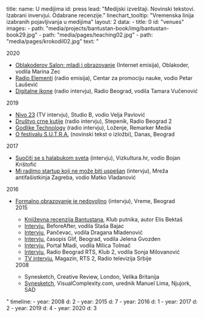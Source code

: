 title: 
    name: U medijima
id: press
lead: "Medijski izveštaji. Novinski tekstovi.<br>Izabrani invervjui. Odabrane recenzije."
linechart_tooltip: "Vremenska linija izabranih pojavljivanja u medijima"
layout: 2
data:
    - title: 0
      id: "venues"
      images:
        - path: "media/projects/bantustan-book/img/bantustan-book29.jpg"
        - path: "media/pages/teaching02.jpg"
        - path: "media/pages/krokodil02.jpg"
      text: "<div class='section-list interface-page-li-style'>
      <div class='list-title-first-page interface-heading-style'>2020</div>
    <ul>
    <li><span class='italic-style'><a href='https://www.oblakoder.org.rs/mladi-i-obrazovanje-uros-krcadinac-i-vojislav-klacar-salon-e05/' target='_blank'>Oblakoderov Salon: mladi i obrazovanje</a></span> (Internet emisija), Oblakoder, vodila Marina Zec</li>
    <li><span class='italic-style'><a href='https://www.mixcloud.com/Radioelementi/e-08-o-zelenijem-beogradu-linijskom-parku-ve%C5%A1ta%C4%8Dkoj-inteligenciji-umetnosti-i-nauci/' target='_blank'>Radio Elementi</a></span> (radio emisija), Centar za promociju nauke, vodio Petar Laušević</li>
    <li><span class='italic-style'><a href='https://www.rts.rs/page/radio/sr/story/24/radio-beograd-2/4051571/uros-krcadinac.html' target='_blank'>Digitalne ikone</a></span> (radio intervju), Radio Beograd, vodila Tamara Vučenović</li>
    </ul>
    <div class='list-title interface-heading-style'>2019</div>
    <ul>
<li><span class='italic-style'><a href='https://www.youtube.com/watch?v=Cdme3hpsXXI' target='_blank'>Nivo 23</a></span> (TV intervju), Studio B, vodio Velja Pavlović</li>
<li><span class='italic-style'><a href='https://www.rts.rs/page/radio/sr/story/24/radio-beograd-2/3463023/stepenik.html' target='_blank'>Društvo crne kutije</a></span> (radio intervju), Stepenik, Radio Beograd 2</li>
<li><span class='italic-style'><a href='https://remarker.media/lozenje/godlike-technology/' target='_blank'>Godlike Technology</a></span> (radio intervju), Loženje, Remarker Media</li>
<li><span class='italic-style'><a href='https://www.danas.rs/kultura/festival-s-u-t-r-a-u-ime-algoritma-pasivne-posetioce-pretvara-u-aktivne-ucesnike/' target='_blank'>O festivalu S.U.T.R.A.</a></span> (novinski tekst o izložbi), Danas, Beograd</li>
    </ul>
    <div class='list-title interface-heading-style'>2017</div>
    <ul>
<li><span class='italic-style'><a href='https://vizkultura.hr/suociti-se-s-halabukom-svijeta/' target='_blank'>Suočiti se s halabukom sveta</a></span> (intervju), Vizkultura.hr, vodio Bojan Krištofić</li>
<li><span class='italic-style'><a href='http://www.maz.hr/2017/10/22/uros-krcadinac-mi-radimo-startup-koji-nikada-ne-moze-da-postane-uspesan/' target='_blank'>Mi radimo startup koji ne može biti uspešan</a></span> (intervju), Mreža antifašistkinja Zagreba, vodio Matko Vladanović</li>
</ul>
<div class='list-title interface-heading-style'>2016</div>
<ul>
<li><span class='italic-style'><a href='https://www.vreme.com/cms/view.php?id=1452525' target='_blank'>Formalno obrazovanje je nedovoljno</a></span> (intervju), Vreme, Beograd</li>
<div class='list-title interface-heading-style'>2015</div>
<ul>
<li><span class='italic-style'><a href='http://www.klubputnika.org/zbirka/blogovi/bantustan/3997-bantustan-kao-novi-oblik-romana' target='_blank'>Književna recenzija Bantustana</a></span>, Klub putnika, autor Elis Bektaš</li>
<li><span class='italic-style'><a href='https://www.beforeafter.rs/kultura/bantustan/' target='_blank'>Intervju</a></span>, BeforeAfter, vodila Staša Bajac</li>
<li><span class='italic-style'><a href='https://www.pancevac-online.rs/letnji-razgovori-uros-krcadinac-istrazivac-novih-medija-i-putopisac/' target='_blank'>Intervju</a></span>, Pančevac, vodila Dragana Mladenović</li>
<li><span class='italic-style'><a href='http://www.glif.rs/blog/bantustan-afrika-je-u-odnosu-na-zapadni-svet-nalicje-sveta/' target='_blank'>Intervju</a></span>, časopis Glif, Beograd, vodila Jelena Gvozden</li>
<li><span class='italic-style'><a href='https://www.portalmladi.com/uros-krcadinac-rec-dve-o-kulturi-putovanja/' target='_blank'>Intervju</a></span>, Portal Mladi, vodila Milica Tolmač</li>
<li><span class='italic-style'><a href='https://www.rts.rs/page/radio/sr/story/24/radio-beograd-2/1944619/klub-2.html' target='_blank'>Intervju</a></span>, Radio Beograd RTS, Klub 2, vodila Sonja Milovanović</li>
<li><span class='italic-style'><a href='https://www.rts.rs/page/tv/sr/story/21/rts-2/1775785/magazin-je-ove-nedelje-na-vezi-sa-afrikom.html' target='_blank'>TV intervju</a></span>, Magazin, RTS 2, Radio televizija Srbije</li>
</ul>
<div class='list-title interface-heading-style'>2008</div>
<ul>
<li><span class='italic-style'>Synesketch</span>, Creative Review, London, Velika Britanija</li>
<li><span class='italic-style'><a href='http://www.visualcomplexity.com/vc/project.cfm?id=695' target='_blank'>Synesketch</a></span>, VisualComplexity.com, urednik Manuel Lima, Njujork, SAD</li>
</ul>
</div>" 
timeline:
    - year: 2008
      d: 2
    - year: 2015
      d: 7
    - year: 2016
      d: 1
    - year: 2017
      d: 2
    - year: 2019
      d: 4
    - year: 2020
      d: 3
